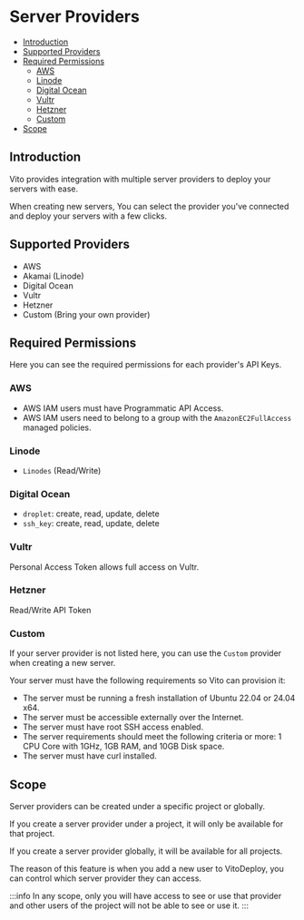 # Server Providers

- [Introduction](#introduction)
- [Supported Providers](#supported-providers)
- [Required Permissions](#required-permissions)
  - [AWS](#aws)
  - [Linode](#linode)
  - [Digital Ocean](#digital-ocean)
  - [Vultr](#vultr)
  - [Hetzner](#hetzner)
  - [Custom](#custom)
- [Scope](#scope)

## Introduction

Vito provides integration with multiple server providers to deploy your servers with ease.

When creating new servers, You can select the provider you've connected and deploy your servers with a few clicks.

## Supported Providers

- AWS
- Akamai (Linode)
- Digital Ocean
- Vultr
- Hetzner
- Custom (Bring your own provider)

## Required Permissions

Here you can see the required permissions for each provider's API Keys.

### AWS

- AWS IAM users must have Programmatic API Access.
- AWS IAM users need to belong to a group with the `AmazonEC2FullAccess` managed policies.

### Linode

- `Linodes` (Read/Write)

### Digital Ocean

- `droplet`: create, read, update, delete
- `ssh_key`: create, read, update, delete

### Vultr

Personal Access Token allows full access on Vultr.

### Hetzner

Read/Write API Token

### Custom

If your server provider is not listed here, you can use the `Custom` provider when creating a new server.

Your server must have the following requirements so Vito can provision it:

- The server must be running a fresh installation of Ubuntu 22.04 or 24.04 x64.
- The server must be accessible externally over the Internet.
- The server must have root SSH access enabled.
- The server requirements should meet the following criteria or more: 1 CPU Core with 1GHz, 1GB RAM, and 10GB Disk space.
- The server must have curl installed.

## Scope

Server providers can be created under a specific project or globally.

If you create a server provider under a project, it will only be available for that project.

If you create a server provider globally, it will be available for all projects.

The reason of this feature is when you add a new user to VitoDeploy, you can control which server provider they can
access.

:::info
In any scope, only you will have access to see or use that provider and other users of the project will not be able to see or use it.
:::
